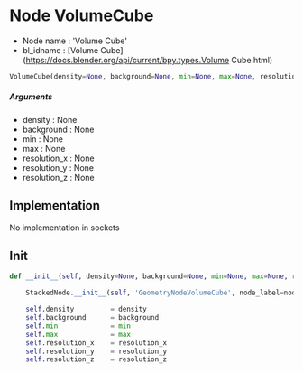 # Node VolumeCube

- Node name : 'Volume Cube'
- bl_idname : [Volume Cube](https://docs.blender.org/api/current/bpy.types.Volume Cube.html)


``` python
VolumeCube(density=None, background=None, min=None, max=None, resolution_x=None, resolution_y=None, resolution_z=None, node_label=None, node_color=None)
```
##### Arguments

- density : None
- background : None
- min : None
- max : None
- resolution_x : None
- resolution_y : None
- resolution_z : None

## Implementation

No implementation in sockets

## Init

``` python
def __init__(self, density=None, background=None, min=None, max=None, resolution_x=None, resolution_y=None, resolution_z=None, node_label=None, node_color=None):

    StackedNode.__init__(self, 'GeometryNodeVolumeCube', node_label=node_label, node_color=node_color)

    self.density         = density
    self.background      = background
    self.min             = min
    self.max             = max
    self.resolution_x    = resolution_x
    self.resolution_y    = resolution_y
    self.resolution_z    = resolution_z
```
